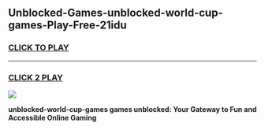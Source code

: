 
## Unblocked-Games-unblocked-world-cup-games-Play-Free-21idu
<h3>
<a href="https://premium76.site?title=unblocked-world-cup-games&ref=18A1">CLICK TO PLAY</a></h3>
<hr>

<h3>
<a href="https://premium76.site?title=unblocked-world-cup-games&ref=18A1">CLICK 2 PLAY</a>
  
</h3>

<a href="https://premium76.site?title=unblocked-world-cup-games&ref=18A1"><img src="https://clearcache.store/games.png"></a>


**unblocked-world-cup-games games unblocked: Your Gateway to Fun and Accessible Online Gaming**
